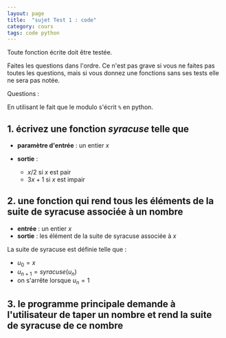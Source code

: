 ```yaml
---
layout: page
title:  "sujet Test 1 : code"
category: cours
tags: code python
---
```



Toute fonction écrite doit être testée.

Faites les questions dans l'ordre. Ce n'est pas grave si vous ne faites pas toutes les questions, mais si vous donnez une fonctions sans ses tests elle ne sera pas notée.

Questions :

En utilisant le fait que le modulo s'écrit `%` en python.

## 1. écrivez une fonction *syracuse* telle que

* **paramètre d'entrée** : un entier $x$

* **sortie** :

  * $x/2$ si $x$ est pair
  * $3x + 1$ si $x$ est impair

## 2. une fonction qui rend tous les éléments de la suite de syracuse associée à un nombre

* **entrée** : un entier $x$
* **sortie** : les élément de la suite de syracuse associée à $x$

La suite de syracuse est définie telle que :

* $u_0 =x$
* $u_{n+1} = {syracuse}(u_n)$
* on s'arrête lorsque $u_n =1$

## 3. le programme principale demande à l'utilisateur de taper un nombre et rend la suite de syracuse de ce nombre
